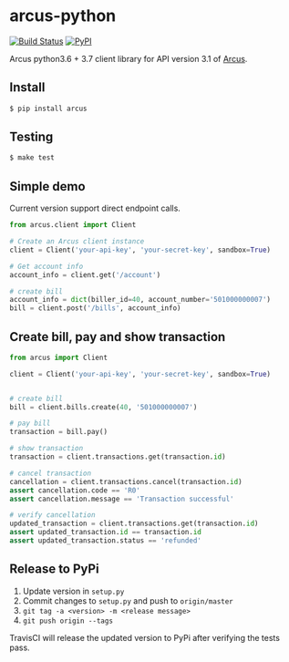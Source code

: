 # arcus-python
[![Build Status](https://travis-ci.com/cuenca-mx/arcus-python.svg?branch=master)](https://travis-ci.com/cuenca-mx/arcus-python)
[![PyPI](https://img.shields.io/pypi/v/arcus.svg)](https://pypi.org/project/arcus/)


Arcus python3.6 + 3.7 client library for API version 3.1 of [Arcus](https://www.arcusfi.com/).



## Install

```bash
$ pip install arcus
```


## Testing
```bash
$ make test
```

## Simple demo

Current version support direct endpoint calls.

```python
from arcus.client import Client

# Create an Arcus client instance
client = Client('your-api-key', 'your-secret-key', sandbox=True)

# Get account info 
account_info = client.get('/account')

# create bill 
account_info = dict(biller_id=40, account_number='501000000007')
bill = client.post('/bills', account_info)

```


## Create bill, pay and show transaction

```python
from arcus import Client

client = Client('your-api-key', 'your-secret-key', sandbox=True)


# create bill
bill = client.bills.create(40, '501000000007')

# pay bill
transaction = bill.pay()

# show transaction
transaction = client.transactions.get(transaction.id)

# cancel transaction
cancellation = client.transactions.cancel(transaction.id)
assert cancellation.code == 'R0'
assert cancellation.message == 'Transaction successful'

# verify cancellation
updated_transaction = client.transactions.get(transaction.id)
assert updated_transaction.id == transaction.id
assert updated_transaction.status == 'refunded'
```

## Release to PyPi

1. Update version in `setup.py`
1. Commit changes to `setup.py` and push to `origin/master`
1. `git tag -a <version> -m <release message>`
1. `git push origin --tags`

TravisCI will release the updated version to PyPi after verifying the tests
pass.
